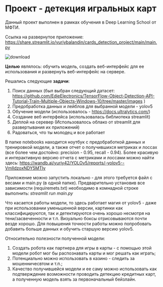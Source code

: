 # Проект - детекция игральных карт

Данный проект выполнен в рамках обучения в Deep Learning School от МФТИ. 

Ссылка на развернутое приложение:
https://share.streamlit.io/yuriybalandin/cards_detection_project/main/main.py

![download](https://user-images.githubusercontent.com/61317465/150587212-433f53e0-95e4-498f-b54a-07b21fdf74c5.png)

**Целью** являлось: обучить модель, создать веб-интерфейс для ее использования и развернуть веб-интерфейс на сервере.

Решались следующие **задачи**:
1. Поиск данных (был выбран следующий датасет: https://github.com/EdjeElectronics/TensorFlow-Object-Detection-API-Tutorial-Train-Multiple-Objects-Windows-10/tree/master/images )
2. Предобработка данных и лейблов для выбранной модели - yolov5
3. Обучение модели (использовалось - https://docs.ultralytics.com/)
4. Создание веб интерфейса (использовалась библиотека streamlit)
5. Деплой на серевер (Использовалось облако от streamlit для развертывания их приложений)
6. Радоваться, что ты молодец и все работает 

В папке notebooks находится ноутбук с предобработкой данных и тренировкой модели, а также отчет о получившихся метриках и лоссах (все более чем достойно: precision - 0.95, recall - 0.94).
Более красивую и интерактивную версию отчета с метриками и лоссами можно найти здесь:
https://wandb.ai/yuriy42/YOLOv5/reports/-yolov5--VmlldzoxNDY5MTIy

Приложение можно запустить локально - для этого требуется файл с весами и main.py (в одной папке). Предварительно установив все зависимости (requiremets.txt) необходимо в комнадной строке выполнить: *streamlit run main.py*

Что касается работы модели, то здесь работает магия от yolоv5 - даже при использовании уменьшенной версии, картинки как классифицируются, так и детектируются очень хорошо несмотря на тени/засвеченности и т.п. Визуально боксы отрисовываются почти везде хорошо. Для повышения точности работы можно попробовать добавить больше данных и обучить  старшую версию yolov5.

Относительно полезности полученной модели:
1. Создать робота как партнера для игры в карты - с помощью этой модели робот мог бы распознавать карты и мог решать как играть;
2. Потенциально можно использовать в казино - следить за мошенничесвтом и т.п.;
3. Качество получившейся модели и ее саму можно использовать как подтверждение возможности проводить детекцию кредитных карт, а полученную модель взять за первоначальный бейзлайн.
